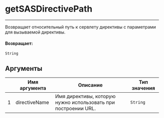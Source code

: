 # getSASDirectivePath

---

Возвращает относительный путь к сервлету директивы с параметрами для вызываемой директивы.

#### Возвращает:

`String`

## Аргументы

|  | Имя аргумента | Описание | Тип значения |
| --- | --- | --- | --- |
| 1 | directiveName | Имя директивы, которую нужно использовать при построении URL. | `String` |

